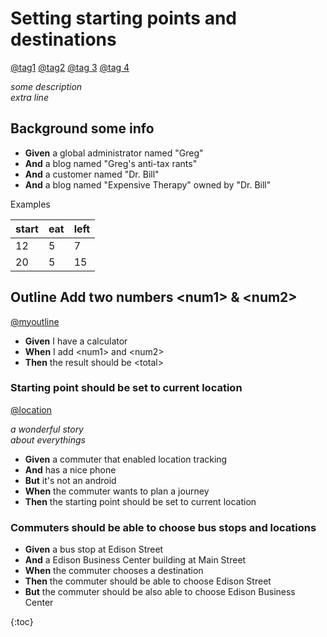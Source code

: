# Setting starting points and destinations
[@tag1]() [@tag2]() [@tag 3]() [@tag   4]()   

_some description_  
_extra line_  
  

  

## Background some info
- __Given__ a global administrator named "Greg"  
- __And__ a blog named "Greg's anti-tax rants"  
- __And__ a customer named "Dr. Bill"  
- __And__ a blog named "Expensive Therapy" owned by "Dr. Bill"  

Examples  

| start | eat | left |  
| --- | --- | --- |  
| 12 | 5 | 7 |  
| 20 | 5 | 15 |  
  

  

## Outline Add two numbers \<num1> \& \<num2>
[@myoutline]()   

- __Given__ I have a calculator  
- __When__ I add \<num1> and \<num2>  
- __Then__ the result should be \<total>  
  

  

### Starting point should be set to current location
[@location]()   

_a wonderful story_  
_about everythings_  
  

- __Given__ a commuter that enabled location tracking  
- __And__ has a nice phone  
- __But__ it's not an android  
- __When__ the commuter wants to plan a journey  
- __Then__ the starting point should be set to current location  
  

### Commuters should be able to choose bus stops and locations
  

- __Given__ a bus stop at Edison Street  
- __And__ a Edison Business Center building at Main Street  
- __When__ the commuter chooses a destination  
- __Then__ the commuter should be able to choose Edison Street  
- __But__ the commuter should be also able to choose Edison Business Center  
  

  


{:toc}
